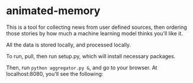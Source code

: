 # animated-memory

This is a tool for collecting news from user defined sources, then ordering those stories by how much a machine learning model thinks you'll like it.

All the data is stored locally, and processed locally.

To run, pull, then run setup.py, which will install necessary packages.

Then, run `python aggregator.py &`, and go to your browser. At localhost:8080, you'll see the following:

